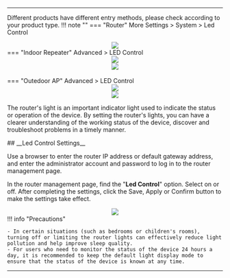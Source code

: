 
---
Different products have different entry methods, please check according to your product type.
!!! note ""
	=== "Router"
		More Settings  > System > Led Control
		<div style="text-align: center;">
			<img class="boxshadow" src="/images/ledadd.png">
		</div>
	=== "Indoor Repeater"
		Advanced > LED Control
		<div style="text-align: center;">
			<img class="boxshadow" src="/images/wireless007.png">
		</div>
		<div style="text-align: center;">
			<img class="boxshadow" src="/images/led.png">
		</div>		
	=== "Outedoor AP"
		Advanced > LED Control
		<div style="text-align: center;">
			<img class="boxshadow" src="/images/wireless007.png">
		</div>
		<div style="text-align: center;">
			<img class="boxshadow" src="/images/led.png">
		</div>	
<p class="text">
The router's light is an important indicator light used to indicate the status or operation of the device. By setting the router's lights, you can have a clearer understanding of the working status of the device, discover and troubleshoot problems in a timely manner.
</p>
## __Led Control Settings__
<p class="text">
Use a browser to enter the router IP address or default gateway address, and enter the administrator account and password to log in to the router management page.
</p>
<p class="text">
In the router management page, find the "<b>Led Control</b>" option. Select on or off. After completing the settings, click the Save, Apply or Confirm button to make the settings take effect.
</p>
<div style="text-align: center;">
    <img class="boxshadow" src="/images/led_ctrl.png">
</div>
!!! info "Precautions"

	- In certain situations (such as bedrooms or children's rooms), turning off or limiting the router lights can effectively reduce light pollution and help improve sleep quality.
	- For users who need to monitor the status of the device 24 hours a day, it is recommended to keep the default light display mode to ensure that the status of the device is known at any time.

---
